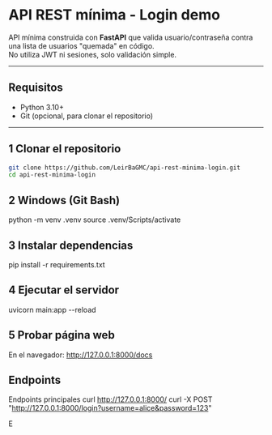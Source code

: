 # API REST mínima - Login demo

API mínima construida con **FastAPI** que valida usuario/contraseña contra una lista de usuarios "quemada" en código.  
No utiliza JWT ni sesiones, solo validación simple.

---

## Requisitos

- Python 3.10+
- Git (opcional, para clonar el repositorio)

---

## 1 Clonar el repositorio

```bash
git clone https://github.com/LeirBaGMC/api-rest-minima-login.git
cd api-rest-minima-login

```
## 2 Windows (Git Bash)
python -m venv .venv
source .venv/Scripts/activate

## 3 Instalar dependencias
pip install -r requirements.txt

## 4 Ejecutar el servidor
uvicorn main:app --reload
## 5 Probar página web
En el navegador: http://127.0.0.1:8000/docs
## Endpoints 
Endpoints principales
curl http://127.0.0.1:8000/
curl -X POST "http://127.0.0.1:8000/login?username=alice&password=123"



E
